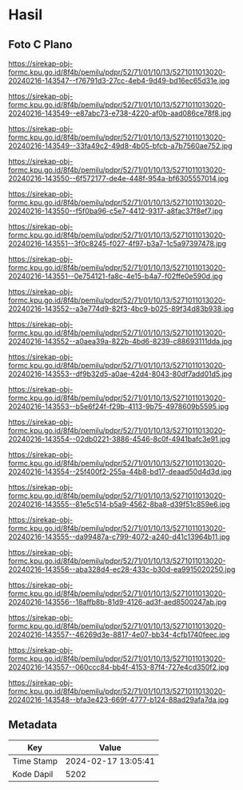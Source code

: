 # Hasil

## Foto C Plano

https://sirekap-obj-formc.kpu.go.id/8f4b/pemilu/pdpr/52/71/01/10/13/5271011013020-20240216-143547--f76791d3-27cc-4eb4-9d49-bd16ec65d31e.jpg

https://sirekap-obj-formc.kpu.go.id/8f4b/pemilu/pdpr/52/71/01/10/13/5271011013020-20240216-143549--e87abc73-e738-4220-af0b-aad086ce78f8.jpg

https://sirekap-obj-formc.kpu.go.id/8f4b/pemilu/pdpr/52/71/01/10/13/5271011013020-20240216-143549--33fa49c2-49d8-4b05-bfcb-a7b7560ae752.jpg

https://sirekap-obj-formc.kpu.go.id/8f4b/pemilu/pdpr/52/71/01/10/13/5271011013020-20240216-143550--6f572177-de4e-448f-954a-bf6305557014.jpg

https://sirekap-obj-formc.kpu.go.id/8f4b/pemilu/pdpr/52/71/01/10/13/5271011013020-20240216-143550--f5f0ba96-c5e7-4412-9317-a8fac37f8ef7.jpg

https://sirekap-obj-formc.kpu.go.id/8f4b/pemilu/pdpr/52/71/01/10/13/5271011013020-20240216-143551--3f0c8245-f027-4f97-b3a7-1c5a97397478.jpg

https://sirekap-obj-formc.kpu.go.id/8f4b/pemilu/pdpr/52/71/01/10/13/5271011013020-20240216-143551--0e754121-fa8c-4e15-b4a7-f02ffe0e590d.jpg

https://sirekap-obj-formc.kpu.go.id/8f4b/pemilu/pdpr/52/71/01/10/13/5271011013020-20240216-143552--a3e774d9-82f3-4bc9-b025-89f34d83b938.jpg

https://sirekap-obj-formc.kpu.go.id/8f4b/pemilu/pdpr/52/71/01/10/13/5271011013020-20240216-143552--a0aea39a-822b-4bd6-8239-c88693111dda.jpg

https://sirekap-obj-formc.kpu.go.id/8f4b/pemilu/pdpr/52/71/01/10/13/5271011013020-20240216-143553--df9b32d5-a0ae-42d4-8043-80df7add01d5.jpg

https://sirekap-obj-formc.kpu.go.id/8f4b/pemilu/pdpr/52/71/01/10/13/5271011013020-20240216-143553--b5e6f24f-f29b-4113-9b75-4978609b5595.jpg

https://sirekap-obj-formc.kpu.go.id/8f4b/pemilu/pdpr/52/71/01/10/13/5271011013020-20240216-143554--02db0221-3886-4546-8c0f-4941bafc3e91.jpg

https://sirekap-obj-formc.kpu.go.id/8f4b/pemilu/pdpr/52/71/01/10/13/5271011013020-20240216-143554--25f400f2-255a-44b8-bd17-deaad50d4d3d.jpg

https://sirekap-obj-formc.kpu.go.id/8f4b/pemilu/pdpr/52/71/01/10/13/5271011013020-20240216-143555--81e5c514-b5a9-4562-8ba8-d39f51c859e6.jpg

https://sirekap-obj-formc.kpu.go.id/8f4b/pemilu/pdpr/52/71/01/10/13/5271011013020-20240216-143555--da99487a-c799-4072-a240-d41c13964b11.jpg

https://sirekap-obj-formc.kpu.go.id/8f4b/pemilu/pdpr/52/71/01/10/13/5271011013020-20240216-143556--aba328d4-ec28-433c-b30d-ea9915020250.jpg

https://sirekap-obj-formc.kpu.go.id/8f4b/pemilu/pdpr/52/71/01/10/13/5271011013020-20240216-143556--18affb8b-81d9-4126-ad3f-aed8500247ab.jpg

https://sirekap-obj-formc.kpu.go.id/8f4b/pemilu/pdpr/52/71/01/10/13/5271011013020-20240216-143557--46269d3e-8817-4e07-bb34-4cfb1740feec.jpg

https://sirekap-obj-formc.kpu.go.id/8f4b/pemilu/pdpr/52/71/01/10/13/5271011013020-20240216-143557--060ccc84-bb4f-4153-87f4-727e4cd350f2.jpg

https://sirekap-obj-formc.kpu.go.id/8f4b/pemilu/pdpr/52/71/01/10/13/5271011013020-20240216-143548--bfa3e423-669f-4777-b124-88ad29afa7da.jpg


## Metadata

| Key        | Value               |
| ---------- | ------------------- |
| Time Stamp | 2024-02-17 13:05:41 |
| Kode Dapil | 5202                |



